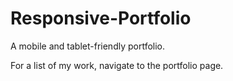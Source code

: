 # Responsive-Portfolio

A mobile and tablet-friendly portfolio.

For a list of my work, navigate to the portfolio page. 
